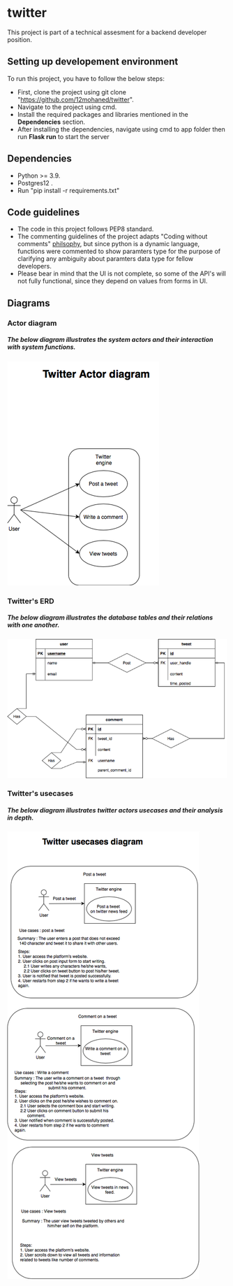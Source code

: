 # twitter

This project is part of a technical assesment for a backend developer position. 

## Setting up developement environment
 To run this project, you have to follow the below steps:
 - First, clone the project using git clone "https://github.com/12mohaned/twitter".
 - Navigate to the project using cmd.
 - Install the required packages and libraries mentioned in the **Dependencies** section. 
 - After installing the dependencies, navigate using cmd to app folder then run **Flask run** to start the server
 
## Dependencies
- Python >= 3.9.
- Postgres12 .
- Run "pip install -r requirements.txt"

## Code guidelines 
- The code in this project follows PEP8 standard. 
- The commenting guidelines of the project adapts "Coding without comments" [philsophy](https://blog.codinghorror.com/coding-without-comments/), but since python is 
  a dynamic language, functions were commented to show paramters type for the purpose of clarifying any 
  ambiguity about paramters data type for fellow developers. 
- Please bear in mind that the UI is not complete, so some of the API's will not fully functional, since they depend on values from forms in UI.
## Diagrams
### Actor diagram

##### The below diagram illustrates the system actors and their interaction with system functions.

![Image of twitter actors](app/diagrams/Actor-diagram-twitter.drawio.png)



### Twitter's ERD

##### The below diagram illustrates the database tables and their relations with one another.

![Image of twitter database ERD](app/diagrams/Twitter_ERD.drawio.png)



### Twitter's usecases

##### The below diagram illustrates twitter actors usecases and their analysis in depth.

![Image of twitter actors and their usecases analysis](app/diagrams/Usecases-diagram-twitter.drawio.png)
